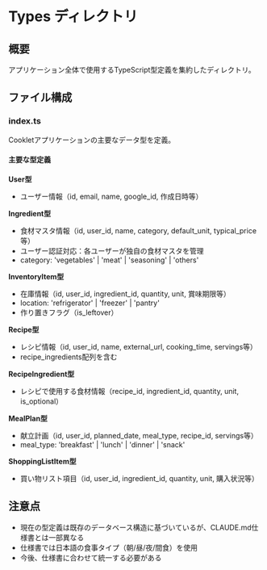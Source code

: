 # Types ディレクトリ

## 概要
アプリケーション全体で使用するTypeScript型定義を集約したディレクトリ。

## ファイル構成

### index.ts
Cookletアプリケーションの主要なデータ型を定義。

#### 主要な型定義

**User型**
- ユーザー情報（id, email, name, google_id, 作成日時等）

**Ingredient型**  
- 食材マスタ情報（id, user_id, name, category, default_unit, typical_price等）
- ユーザー認証対応：各ユーザーが独自の食材マスタを管理
- category: 'vegetables' | 'meat' | 'seasoning' | 'others'

**InventoryItem型**
- 在庫情報（id, user_id, ingredient_id, quantity, unit, 賞味期限等）
- location: 'refrigerator' | 'freezer' | 'pantry'
- 作り置きフラグ（is_leftover）

**Recipe型**
- レシピ情報（id, user_id, name, external_url, cooking_time, servings等）
- recipe_ingredients配列を含む

**RecipeIngredient型**
- レシピで使用する食材情報（recipe_id, ingredient_id, quantity, unit, is_optional）

**MealPlan型**
- 献立計画（id, user_id, planned_date, meal_type, recipe_id, servings等）
- meal_type: 'breakfast' | 'lunch' | 'dinner' | 'snack'

**ShoppingListItem型**
- 買い物リスト項目（id, user_id, ingredient_id, quantity, unit, 購入状況等）

## 注意点
- 現在の型定義は既存のデータベース構造に基づいているが、CLAUDE.md仕様書とは一部異なる
- 仕様書では日本語の食事タイプ（朝/昼/夜/間食）を使用
- 今後、仕様書に合わせて統一する必要がある